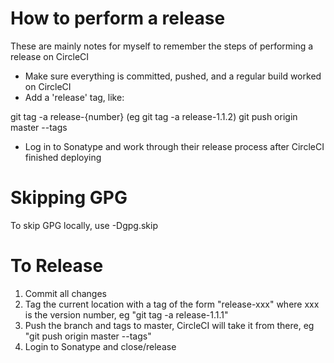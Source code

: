 # How to perform a release

These are mainly notes for myself to remember the steps of performing a release on CircleCI

* Make sure everything is committed, pushed, and a regular build worked on CircleCI
* Add a 'release' tag, like:

git tag -a release-{number} (eg git tag -a release-1.1.2)
git push origin master --tags

* Log in to Sonatype and work through their release process after CircleCI finished deploying


# Skipping GPG
To skip GPG locally, use -Dgpg.skip

# To Release

1. Commit all changes
2. Tag the current location with a tag of the form "release-xxx" where xxx is the version number, eg "git tag -a release-1.1.1"
3. Push the branch and tags to master, CircleCI will take it from there, eg "git push origin master --tags"
4. Login to Sonatype and close/release

